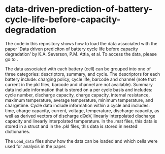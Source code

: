 # data-driven-prediction-of-battery-cycle-life-before-capacity-degradation

The code in this repository shows how to load the data associated with the paper 'Data driven prediciton of battery cycle life before capacity degradation' by K.A. Severson, P.M. Attia, et al. To access the data, please go to <link>. 

The data associated with each battery (cell) can be grouped into one of three categories: descriptors, summary, and cycle. The descriptors for each battery include: charging policy, cycle life, barcode and channel (note that current in the pkl files, barcode and channel are not available). Summary data include information that is stored on a per cycle basis and includes: cycle number, discharge capacity, charge capacity, internal resistance, maximum temperature, average temperature, minimum temperature, and chargetime. Cycle data include information within a cycle and includes: time, charge capacity, current, voltage, temperature, discharge capacity, as well as derived vectors of discharge dQdV, linearly interpolated discharge capacity and linearly interpolated temperature. In the .mat files, this data is stored in a struct and in the .pkl files, this data is stored in nested dictionaries.

The `Load_data` files show how the data can be loaded and which cells were used for analysis in the paper. 
